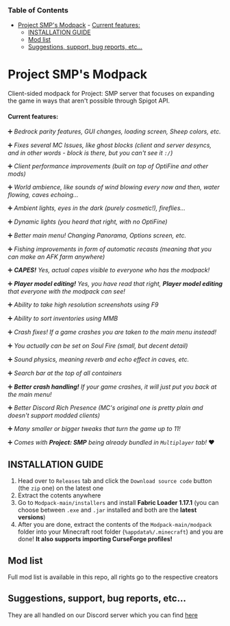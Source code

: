 ### Table of Contents
- [Project SMP's Modpack](#project-smps-modpack)
      - [Current features:](#current-features)
  - [INSTALLATION GUIDE](#installation-guide)
  - [Mod list](#mod-list)
  - [Suggestions, support, bug reports, etc...](#suggestions-support-bug-reports-etc)

# Project SMP's Modpack
Client-sided modpack for Project: SMP server that focuses on expanding the game in ways that aren't possible through Spigot API.

#### Current features:
  :heavy_plus_sign: *Bedrock parity features, GUI changes, loading screen, Sheep colors, etc.*
   
  :heavy_plus_sign:  *Fixes several MC Issues, like ghost blocks (client and server desyncs, and in other words - block is there, but you can't see it `:/`)*
  
  :heavy_plus_sign:  *Client performance improvements (built on top of OptiFine and other mods)*
  
  :heavy_plus_sign:  *World ambience, like sounds of wind blowing every now and then, water flowing, caves echoing...*
  
  :heavy_plus_sign:  *Ambient lights, eyes in the dark (purely cosmetic!), fireflies...*
  
  :heavy_plus_sign:  *Dynamic lights (you heard that right, with no OptiFine)*
  
  :heavy_plus_sign:  *Better main menu! Changing Panorama, Options screen, etc.*

  :heavy_plus_sign:  *Fishing improvements in form of automatic recasts (meaning that you can make an AFK farm anywhere)*
  
  :heavy_plus_sign:  ***CAPES!** Yes, actual capes visible to everyone who has the modpack!*

  :heavy_plus_sign:  ***Player model editing!** Yes, you have read that right, **Player model editing** that everyone with the modpack can see!*
  
  :heavy_plus_sign:  *Ability to take high resolution screenshots using F9*
  
  :heavy_plus_sign:  *Ability to sort inventories using MMB*
  
  :heavy_plus_sign:  *Crash fixes! If a game crashes you are taken to the main menu instead!*
  
  :heavy_plus_sign:  *You actually can be set on Soul Fire (small, but decent detail)*
  
  :heavy_plus_sign:  *Sound physics, meaning reverb and echo effect in caves, etc.*

  :heavy_plus_sign:  *Search bar at the top of all containers*

  :heavy_plus_sign:  ***Better crash handling!** If your game crashes, it will just put you back at the main menu!*

  :heavy_plus_sign:  *Better Discord Rich Presence (MC's original one is pretty plain and doesn't support modded clients)*

  :heavy_plus_sign:  *Many smaller or bigger tweaks that turn the game up to 11!*
 


  :heavy_plus_sign:  *Comes with **Project: SMP** being already bundled in `Multiplayer` tab!* :heart:

## INSTALLATION GUIDE

1. Head over to `Releases` tab and click the `Download source code` button (the `zip` one) on the latest one
2. Extract the cotents anywhere
3. Go to `Modpack-main/installers` and install **Fabric Loader 1.17.1** (you can choose between `.exe` and `.jar` installed and both are the **latest versions**)
4. After you are done, extract the contents of the `Modpack-main/modpack` folder into your Minecraft root folder (`%appdata%/.minecraft`) and you are done!
    __**It also supports importing CurseForge profiles!**__

## Mod list
Full mod list is available in this repo, all rights go to the respective creators
 
## Suggestions, support, bug reports, etc...
They are all handled on our Discord server which you can find [here](http://links.projectsmp.tk/6659201)
